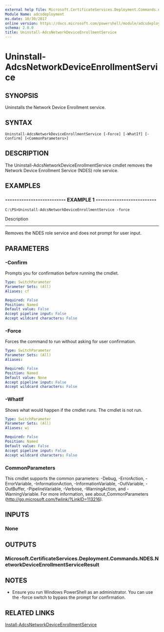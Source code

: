 ```yaml
---
external help file: Microsoft.CertificateServices.Deployment.Commands.dll-Help.xml
Module Name: adcsdeployment
ms.date: 10/30/2017
online version: https://docs.microsoft.com/powershell/module/adcsdeployment/uninstall-adcsnetworkdeviceenrollmentservice?view=windowsserver2012r2-ps&wt.mc_id=ps-gethelp
schema: 2.0.0
title: Uninstall-AdcsNetworkDeviceEnrollmentService
---
```


# Uninstall-AdcsNetworkDeviceEnrollmentService

## SYNOPSIS
Uninstalls the Network Device Enrollment service.

## SYNTAX

```
Uninstall-AdcsNetworkDeviceEnrollmentService [-Force] [-WhatIf] [-Confirm] [<CommonParameters>]
```

## DESCRIPTION
The Uninstall-AdcsNetworkDeviceEnrollmentService cmdlet removes the Network Device Enrollment Service (NDES) role service.

## EXAMPLES

### -------------------------- EXAMPLE 1 --------------------------
```
C:\PS>Uninstall-AdcsNetworkDeviceEnrollmentService -force
```

Description

-----------

Removes the NDES role service and does not prompt for user input.

## PARAMETERS

### -Confirm
Prompts you for confirmation before running the cmdlet.

```yaml
Type: SwitchParameter
Parameter Sets: (All)
Aliases: cf

Required: False
Position: Named
Default value: False
Accept pipeline input: False
Accept wildcard characters: False
```

### -Force
Forces the command to run without asking for user confirmation.

```yaml
Type: SwitchParameter
Parameter Sets: (All)
Aliases: 

Required: False
Position: Named
Default value: None
Accept pipeline input: False
Accept wildcard characters: False
```

### -WhatIf
Shows what would happen if the cmdlet runs.
The cmdlet is not run.

```yaml
Type: SwitchParameter
Parameter Sets: (All)
Aliases: wi

Required: False
Position: Named
Default value: False
Accept pipeline input: False
Accept wildcard characters: False
```

### CommonParameters
This cmdlet supports the common parameters: -Debug, -ErrorAction, -ErrorVariable, -InformationAction, -InformationVariable, -OutVariable, -OutBuffer, -PipelineVariable, -Verbose, -WarningAction, and -WarningVariable. For more information, see about_CommonParameters (http://go.microsoft.com/fwlink/?LinkID=113216).

## INPUTS

### None

## OUTPUTS

### Microsoft.CertificateServices.Deployment.Commands.NDES.NetworkDeviceEnrollmentServiceResult

## NOTES
* Ensure you run Windows PowerShell as an administrator. You can use the -force switch to bypass the prompt for confirmation.

  

## RELATED LINKS

[Install-AdcsNetworkDeviceEnrollmentService](./Install-AdcsNetworkDeviceEnrollmentService.md)

